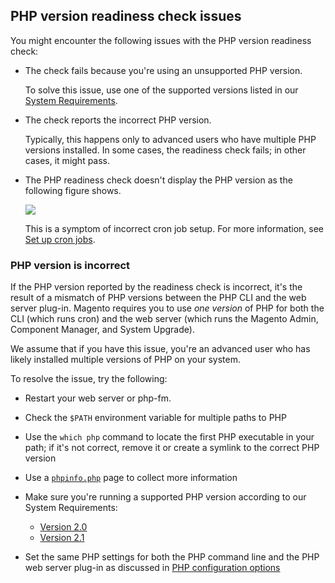<div markdown="1">

## PHP version readiness check issues
You might encounter the following issues with the PHP version readiness check:

*	The check fails because you're using an unsupported PHP version.

	To solve this issue, use one of the supported versions listed in our [System Requirements]({{page.baseurl}}/install-gde/system-requirements.html).

*	The check reports the incorrect PHP version.

	Typically, this happens only to advanced users who have multiple PHP versions installed. In some cases, the readiness check fails; in other cases, it might pass.

*	The PHP readiness check doesn't display the PHP version as the following figure shows.

	<img src="{{ site.baseurl }}/common/images/upgr-tshoot-no-cron.png">

	This is a symptom of incorrect cron job setup. For more information, see [Set up cron jobs]({{page.baseurl}}/install-gde/install/post-install-config.html#post-install-cron).

### PHP version is incorrect
If the PHP version reported by the readiness check is incorrect, it's the result of a mismatch of PHP versions between the PHP CLI and the web server plug-in. Magento requires you to use *one version* of PHP for both the CLI (which runs cron) and the web server (which runs the Magento Admin, Component Manager, and System Upgrade).

We assume that if you have this issue, you're an advanced user who has likely installed multiple versions of PHP on your system.

To resolve the issue, try the following:

*	Restart your web server or php-fm.
*	Check the `$PATH` environment variable for multiple paths to PHP
*	Use the `which php` command to locate the first PHP executable in your path; if it's not correct, remove it or create a symlink to the correct PHP version
*	Use a [`phpinfo.php`]({{page.baseurl}}/install-gde/prereq/optional.html#install-optional-phpinfo) page to collect more information
*	Make sure you're running a supported PHP version according to our System Requirements:

	*	[Version 2.0]({{page.baseurl}}/install-gde/system-requirements.html)
	*	[Version 2.1]({{site.gdeurl21}}install-gde/system-requirements.html)
*	Set the same PHP settings for both the PHP command line and the PHP web server plug-in as discussed in [PHP configuration options]({{page.baseurl}}/install-gde/prereq/php-centos.html)
